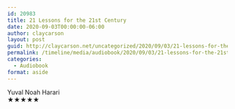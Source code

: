 ```yaml
---
id: 20983
title: 21 Lessons for the 21st Century
date: 2020-09-03T00:00:00-06:00
author: claycarson
layout: post
guid: http://claycarson.net/uncategorized/2020/09/03/21-lessons-for-the-21st-century/
permalink: /timeline/media/audiobook/2020/09/03/21-lessons-for-the-21st-century/
categories:
  - Audiobook
format: aside
---
```

<div class="media-details"></div>

<div class="media-creator">Yuval Noah Harari</div>

<div class="media-rating">★★★★★</div>
